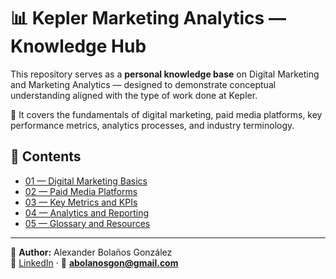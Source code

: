 # 📊 Kepler Marketing Analytics — Knowledge Hub

This repository serves as a **personal knowledge base** on Digital Marketing and Marketing Analytics — designed to demonstrate conceptual understanding aligned with the type of work done at Kepler.

🧠 It covers the fundamentals of digital marketing, paid media platforms, key performance metrics, analytics processes, and industry terminology.

## 📁 Contents
- [01 — Digital Marketing Basics](01_digital_marketing_basics.md)
- [02 — Paid Media Platforms](02_paid_media_platforms.md)
- [03 — Key Metrics and KPIs](03_key_metrics_and_kpis.md)
- [04 — Analytics and Reporting](04_analytics_and_reporting.md)
- [05 — Glossary and Resources](05_glossary_and_resources.md)

---

📍 **Author:** Alexander Bolaños González  
💼 [LinkedIn](https://www.linkedin.com/in/abolanosgonzalez/) · 📧 **abolanosgon@gmail.com**

